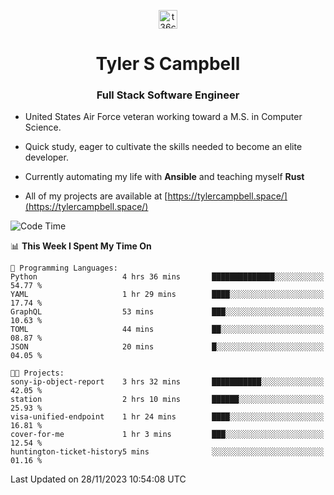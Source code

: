 <p align="center">
<a href="https://www.linkedin.com/in/t36campbell" target="blank"><img align="center" src="https://ik.imagekit.io/t36campbell/Portfolio/linkedin.png.original_m8bbGgPh6.png" alt="t36campbell" height="30" width="30" /></a>
</p>
<h1 align="center">Tyler S Campbell</h1>
<h3 align="center">Full Stack Software Engineer</h3>

* United States Air Force veteran working toward a M.S. in Computer Science.

* Quick study, eager to cultivate the skills needed to become an elite developer.

* Currently automating my life with **Ansible** and teaching myself **Rust**

* All of my projects are available at [https://tylercampbell.space/](https://tylercampbell.space/)

<!--START_SECTION:waka-->
![Code Time](http://img.shields.io/badge/Code%20Time-3%2C007%20hrs%2022%20mins-blue)

📊 **This Week I Spent My Time On** 

```text
💬 Programming Languages: 
Python                   4 hrs 36 mins       ██████████████░░░░░░░░░░░   54.77 % 
YAML                     1 hr 29 mins        ████░░░░░░░░░░░░░░░░░░░░░   17.74 % 
GraphQL                  53 mins             ███░░░░░░░░░░░░░░░░░░░░░░   10.63 % 
TOML                     44 mins             ██░░░░░░░░░░░░░░░░░░░░░░░   08.87 % 
JSON                     20 mins             █░░░░░░░░░░░░░░░░░░░░░░░░   04.05 % 

🐱‍💻 Projects: 
sony-ip-object-report    3 hrs 32 mins       ███████████░░░░░░░░░░░░░░   42.05 % 
station                  2 hrs 10 mins       ██████░░░░░░░░░░░░░░░░░░░   25.93 % 
visa-unified-endpoint    1 hr 24 mins        ████░░░░░░░░░░░░░░░░░░░░░   16.81 % 
cover-for-me             1 hr 3 mins         ███░░░░░░░░░░░░░░░░░░░░░░   12.54 % 
huntington-ticket-history5 mins              ░░░░░░░░░░░░░░░░░░░░░░░░░   01.16 % 
```


 Last Updated on 28/11/2023 10:54:08 UTC
<!--END_SECTION:waka-->
